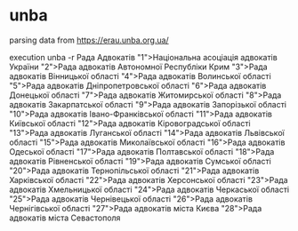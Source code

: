 # unba
parsing data from https://erau.unba.org.ua/

execution unba -r <number>
  Рада Адвокатів
"1">Національна асоціація адвокатів України
"2">Рада адвокатів Автономної Республіки Крим
"3">Рада адвокатів Вінницької області
"4">Рада адвокатів Волинської області
"5">Рада адвокатів Дніпропетровської області
"6">Рада адвокатів Донецької області
"7">Рада адвокатів Житомирської області
"8">Рада адвокатів Закарпатської області
"9">Рада адвокатів Запорізької області
"10">Рада адвокатів Івано-Франківської області
"11">Рада адвокатів Київської області
"12">Рада адвокатів Кіровоградської області
"13">Рада адвокатів Луганської області
"14">Рада адвокатів Львівської області
"15">Рада адвокатів Миколаївської області
"16">Рада адвокатів Одеської області
"17">Рада адвокатів Полтавської області
"18">Рада адвокатів Рівненської області
"19">Рада адвокатів Сумської області
"20">Рада адвокатів Тернопільської області
"21">Рада адвокатів Харківської області
"22">Рада адвокатів Херсонської області
"23">Рада адвокатів Хмельницької області
"24">Рада адвокатів Черкаської області
"25">Рада адвокатів Чернівецької області
"26">Рада адвокатів Чернігівської області
"27">Рада адвокатів міста Києва
"28">Рада адвокатів міста Севастополя
